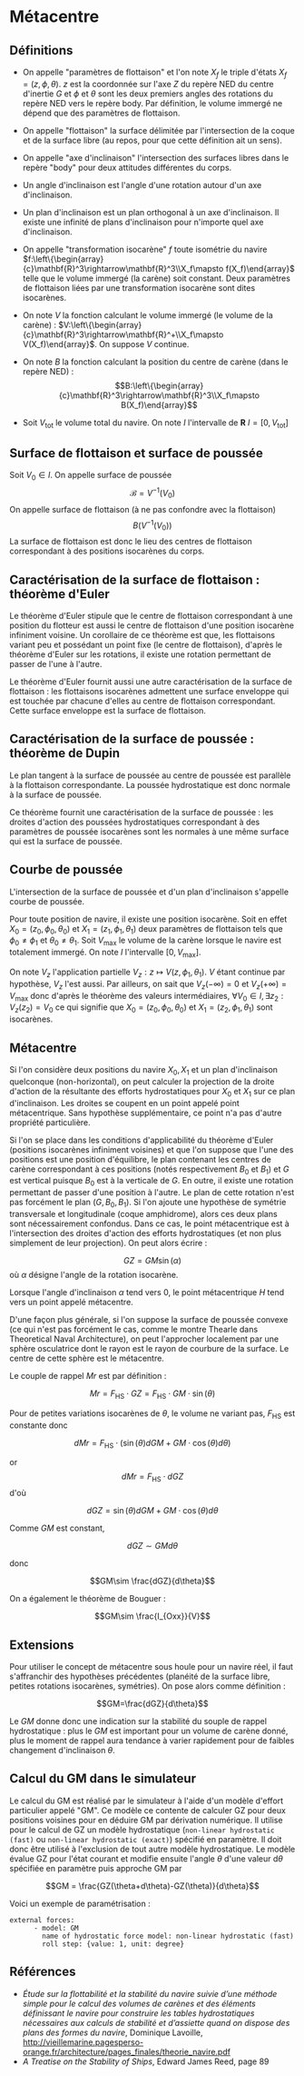 # Métacentre

## Définitions

* On appelle "paramètres de flottaison" et l'on note $X_f$ le triple d'états
$X_f=(z,\phi,\theta)$. $z$ est la coordonnée sur l'axe $Z$ du repère NED du
centre d'inertie $G$ et $\phi$ et $\theta$ sont les deux premiers angles des
rotations du repère NED vers le repère body. Par définition, le volume immergé
ne dépend que des paramètres de flottaison.

* On appelle "flottaison" la surface délimitée par l'intersection de la coque
et de la surface libre (au repos, pour que cette définition ait un sens).

* On appelle "axe d'inclinaison" l'intersection des surfaces libres dans le
repère "body" pour deux attitudes différentes du corps.

* Un angle d'inclinaison est l'angle d'une rotation autour d'un axe
d'inclinaison.

* Un plan d'inclinaison est un plan orthogonal à un axe d'inclinaison. Il
existe une infinité de plans d'inclinaison pour n'importe quel axe
d'inclinaison.

* On appelle "transformation isocarène" $f$ toute isométrie du navire
$f:\left\{\begin{array}{c}\mathbf{R}^3\rightarrow\mathbf{R}^3\\X_f\mapsto
f(X_f)\end{array}$ telle que le volume immergé (la carène) soit constant. Deux
paramètres de flottaison liées par une transformation isocarène sont dites
isocarènes.

* On note $V$ la fonction calculant le volume immergé (le volume de la carène)
: $V:\left\{\begin{array}{c}\mathbf{R}^3\rightarrow\mathbf{R}^+\\X_f\mapsto
V(X_f)\end{array}$. On suppose $V$ continue.

* On note $B$ la fonction calculant la position du centre de carène (dans le
repère NED) :
$$B:\left\{\begin{array}{c}\mathbf{R}^3\rightarrow\mathbf{R}^3\\X_f\mapsto
B(X_f)\end{array}$$

* Soit $V_{\textrm{tot}}$ le volume total du navire. On note $I$ l'intervalle de
$\mathbf{R}$ $I=[0,V_{\textrm{tot}}]$

## Surface de flottaison et surface de poussée

Soit $V_0\in I$.
On appelle surface de poussée $$\mathcal{B}=V^{-1}(V_0)$$
On appelle surface de flottaison (à ne pas confondre avec la
flottaison) $$B(V^{-1}(V_0))$$
La surface de flottaison est donc le lieu des
centres de flottaison correspondant à des positions isocarènes du corps.

## Caractérisation de la surface de flottaison : théorème d'Euler

Le théorème d'Euler stipule que le centre de flottaison correspondant à une
position du flotteur est aussi le centre de flottaison d'une position isocarène
infiniment voisine. Un corollaire de ce théorème est que, les flottaisons
variant peu et possédant un point fixe (le centre de flottaison), d'après le
théorème d'Euler sur les rotations, il existe une rotation permettant de passer
de l'une à l'autre.

Le théorème d'Euler fournit aussi une autre caractérisation de la surface de
flottaison : les flottaisons isocarènes admettent une surface
enveloppe qui est touchée par chacune d'elles au centre de flottaison
correspondant. Cette surface enveloppe est la surface de flottaison.

## Caractérisation de la surface de poussée : théorème de Dupin

Le plan tangent à la surface de poussée au centre de poussée est parallèle à la
flottaison correspondante. La poussée hydrostatique est donc normale à la
surface de poussée.

Ce théorème fournit une caractérisation de la surface de poussée : les droites
d'action des poussées hydrostatiques correspondant à des paramètres de poussée
isocarènes sont les normales à une même surface qui est la surface de poussée.

## Courbe de poussée

L'intersection de la surface de poussée et d'un plan d'inclinaison s'appelle
courbe de poussée.

Pour toute position de navire, il existe une position isocarène. Soit en effet
$X_0=(z_0,\phi_0,\theta_0)$ et $X_1=(z_1,\phi_1,\theta_1)$ deux paramètres de
flottaison tels que $\phi_0\neq\phi_1$ et $\theta_0\neq\theta_1$.
Soit $V_{\textrm{max}}$ le volume de la carène lorsque le navire est totalement
immergé. On note $I$ l'intervalle $[0,V_{\textrm{max}}]$.

On note $V_z$ l'application partielle $V_z:z\mapsto
V(z,\phi_1,\theta_1)$. $V$ étant continue par hypothèse, $V_z$ l'est aussi.
Par ailleurs, on sait que $V_z(-\infty)=0$ et $V_z(+\infty)=V_{\textrm{max}}$
donc d'après le théorème des valeurs intermédiaires, $\forall V_0\in I,
\exists z_2:V_z(z_2)=V_0$ ce qui signifie que $X_0=(z_0,\phi_0,\theta_0)$ et
$X_1=(z_2,\phi_1,\theta_1)$ sont isocarènes.

## Métacentre

Si l'on considère deux positions du navire $X_0,X_1$ et un plan d'inclinaison
quelconque (non-horizontal), on peut calculer la projection de la droite
d'action de la résultante des efforts hydrostatiques pour $X_0$ et $X_1$ sur ce
plan d'inclinaison. Les droites se coupent en un point appelé point
métacentrique. Sans hypothèse supplémentaire, ce point n'a pas d'autre
propriété particulière.

Si l'on se place dans les conditions d'applicabilité du théorème d'Euler
(positions isocarènes infiniment voisines) et que l'on suppose que l'une des
positions est une position d'équilibre, le plan contenant les centres de carène
correspondant à ces positions (notés respectivement $B_0$ et $B_1$) et $G$ est
vertical puisque $B_0$ est à la verticale de $G$. En
outre, il existe une rotation permettant de passer d'une position à l'autre. Le
plan de cette rotation n'est pas forcément le plan $(G,B_0,B_1)$. Si l'on
ajoute une hypothèse de symétrie transversale et longitudinale (coque
amphidrome), alors ces deux plans sont nécessairement confondus. Dans ce cas,
le point métacentrique est à l'intersection des droites d'action des efforts
hydrostatiques (et non plus simplement de leur projection). On peut alors
écrire :

$$GZ = GM\sin(\alpha)$$ où $\alpha$ désigne l'angle de la rotation isocarène.

Lorsque l'angle d'inclinaison $\alpha$ tend vers 0, le point métacentrique $H$
tend vers un point appelé métacentre.

D'une façon plus générale, si l'on suppose la surface de poussée convexe (ce
qui n'est pas forcément le cas, comme le montre Thearle dans Theoretical Naval
Architecture), on peut l'approcher localement par une sphère osculatrice dont
le rayon est le rayon de courbure de la surface. Le centre de cette sphère est
le métacentre.


Le couple de rappel $Mr$ est par définition :

$$Mr = F_{\textrm{HS}} \cdot GZ = F_{\textrm{HS}} \cdot GM\cdot \sin(\theta)$$

Pour de petites variations isocarènes de $\theta$, le volume ne variant pas,
$F_{\textrm{HS}}$ est constante donc

$$dMr = F_{\textrm{HS}}\cdot(\sin(\theta)dGM + GM\cdot\cos(\theta)d\theta)$$

or $$dMr = F_{\textrm{HS}}\cdot dGZ$$
d'où

$$dGZ = \sin(\theta)dGM + GM\cdot\cos(\theta)d\theta$$

Comme $GM$ est constant,

$$dGZ \sim GM d\theta$$

donc

$$GM\sim \frac{dGZ}{d\theta}$$

On a également le théorème de Bouguer :

$$GM\sim \frac{I_{Oxx}}{V}$$

## Extensions

Pour utiliser le concept de métacentre sous houle pour un navire réel,
il faut s'affranchir des hypothèses précédentes (planéité de la surface libre,
petites rotations isocarènes, symétries). On pose alors comme définition :

$$GM=\frac{dGZ}{d\theta}$$

Le $GM$ donne donc une indication sur la stabilité du souple de rappel
hydrostatique : plus le $GM$ est important pour un volume de carène donné, plus
le moment de rappel aura tendance à varier rapidement pour de faibles
changement d'inclinaison $\theta$.

## Calcul du GM dans le simulateur

Le calcul du GM est réalisé par le simulateur à l'aide d'un modèle d'effort
particulier appelé "GM". Ce modèle ce contente de calculer GZ pour deux
positions voisines pour en déduire GM par dérivation numérique. Il utilise pour
le calcul de GZ un modèle hydrostatique (`non-linear hydrostatic (fast)` ou
`non-linear hydrostatic (exact)`) spécifié en paramètre. Il doit donc être
utilisé à l'exclusion de tout autre modèle hydrostatique.
Le modèle évalue GZ pour l'état courant et modifie ensuite l'angle $\theta$
d'une valeur d$\theta$ spécifiée en paramètre puis approche GM par

$$GM = \frac{GZ(\theta+d\theta)-GZ(\theta)}{d\theta}$$

Voici un exemple de paramétrisation :

~~~~~~~~~~~~~~~~~~~~ {.yaml}
external forces:
      - model: GM
        name of hydrostatic force model: non-linear hydrostatic (fast)
        roll step: {value: 1, unit: degree}
~~~~~~~~~~~~~~~~~~~~


## Références
- *Étude sur la flottabilité et la stabilité du navire suivie d’une méthode simple pour le calcul des volumes de carènes et des éléments définissant le navire pour construire les tables hydrostatiques nécessaires aux calculs de stabilité et d’assiette quand on dispose des plans des formes du navire*, Dominique Lavoille, http://vieillemarine.pagesperso-orange.fr/architecture/pages_finales/theorie_navire.pdf
- *A Treatise on the Stability of Ships*, Edward James Reed, page 89


